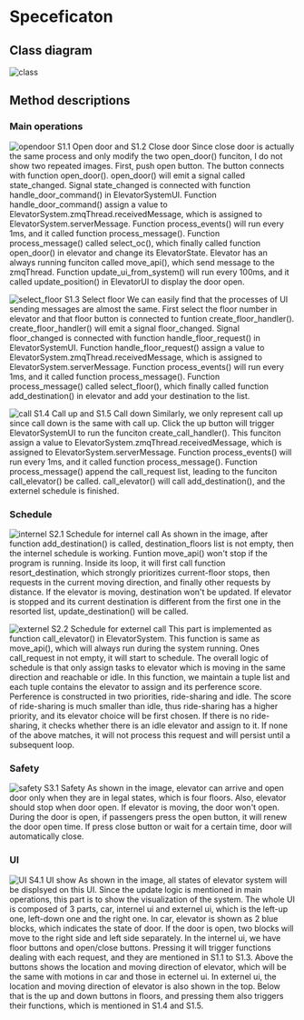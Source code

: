 # Speceficaton

## Class diagram
![class](img/Class_00_without_user.png)

## Method descriptions
### Main operations
![opendoor](img/Open_door_00.png)
S1.1 Open door and S1.2 Close door
Since close door is actually the same process and only modify the two open_door() funciton, I do not show two repeated images.
First, push open button. The button connects with function open_door().
open_door() will emit a signal called state_changed.
Signal state_changed is connected with function handle_door_command() in ElevatorSystemUI.
Function handle_door_command() assign a value to ElevatorSystem.zmqThread.receivedMessage, which is assigned to ElevatorSystem.serverMessage.
Function process_events() will run every 1ms, and it called function process_message().
Function process_message() called select_oc(), which finally called function open_door() in elevator and change its ElevatorState.
Elevator has an always running funciton called move_api(), which send message to the zmqThread.
Function update_ui_from_system() will run every 100ms, and it called update_position() in ElevatorUI to display the door open.

![select_floor](img/Select_floor_00.png)
S1.3 Select floor
We can easily find that the processes of UI sending messages are almost the same.
First select the floor number in elevator and that floor button is connected to funtion create_floor_handler().
create_floor_handler() will emit a signal floor_changed.
Signal floor_changed is connected with function handle_floor_request() in ElevatorSystemUI.
Function handle_floor_request() assign a value to ElevatorSystem.zmqThread.receivedMessage, which is assigned to ElevatorSystem.serverMessage.
Function process_events() will run every 1ms, and it called function process_message().
Function process_message() called select_floor(), which finally called function add_destination() in elevator and add your destination to the list.

![call](img/call_00.png)
S1.4 Call up and S1.5 Call down
Similarly, we only represent call up since call down is the same with call up.
Click the up button will trigger ElevatorSystemUI to run the funciton create_call_handler().
This funciton assign a value to ElevatorSystem.zmqThread.receivedMessage, which is assigned to ElevatorSystem.serverMessage.
Function process_events() will run every 1ms, and it called function process_message().
Function process_message() append the call_request list, leading to the funciton call_elevator() be called.
call_elevator() will call add_destination(), and the externel schedule is finished.

### Schedule
![internel](img/internel.png)
S2.1 Schedule for internel call
As shown in the image, after function add_destination() is called, destination_floors list is not empty, then the internel schedule is working.
Funtion move_api() won't stop if the program is running. Inside its loop, it will first call function resort_destination, which strongly prioritizes current-floor stops, then requests in the current moving direction, and finally other requests by distance.
If the elevator is moving, destination won't be updated. If elevator is stopped and its current destination is different from the first one in the resorted list, update_destination() will be called.

![externel](img/externel.png)
S2.2 Schedule for externel call
This part is implemented as function call_elevator() in ElevatorSystem. This function is same as move_api(), which will always run during the system running. Ones call_request in not empty, it will start to schedule.
The overall logic of schedule is that only assign tasks to elevator which is moving in the same direction and reachable or idle. In this function, we maintain a tuple list and each tuple contains the elevator to assign and its perference score. Perference is constructed in two priorities, ride-sharing and idle. The score of ride-sharing is much smaller than idle, thus ride-sharing has a higher priority, and its elevator choice will be first chosen. If there is no ride-sharing, it checks whether there is an idle elevator and assign to it. If none of the above matches, it will not process this request and will persist until a subsequent loop.

### Safety
![safety](img/safety.png)
S3.1 Safety
As shown in the image, elevator can arrive and open door only when they are in legal states, which is four floors. Also, elevator should stop when door open. If elevator is moving, the door won't open.
During the door is open, if passengers press the open button, it will renew the door open time. If press close button or wait for a certain time, door will automatically close.

### UI
![UI](img/InitUI.png)
S4.1 UI show
As shown in the image, all states of elevator system will be displsyed on this UI. Since the update logic is mentioned in main operations, this part is to show the visualization of the system.
The whole UI is composed of 3 parts, car, internel ui and externel ui, which is the left-up one, left-down one and the right one. In car, elevator is shown as 2 blue blocks, which indicates the state of door. If the door is open, two blocks will move to the right side and left side separately.
In the internel ui, we have floor buttons and open/close buttons. Pressing it will trigger functions dealing with each request, and they are mentioned in S1.1 to S1.3. Above the buttons shows the location and moving direction of elevator, which will be the same with motions in car and those in ecternel ui.
In externel ui, the location and moving direction of elevator is also shown in the top. Below that is the up and down buttons in floors, and pressing them also triggers their functions, which is mentioned in S1.4 and S1.5.